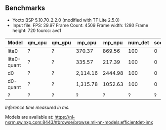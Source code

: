 ## Benchmarks

* Yocto BSP 5.10.70_2.2.0 (modified with TF Lite 2.5.0)
* Input file:
FPS: 29.97
Frame Count: 4509
Frame width: 1280
Frame height: 720
fourcc: avc1

| Model       | qm_cpu      | qm_gpu      | mp_cpu      | mp_npu      | num_det     | score_thold | mAP         |
| ----------- | ----------- | ----------- | ----------- | ----------- | ----------- | ----------- | ----------- |
| lite0       | ?           | ?           | 370.37      | 869.56      | 100         | 0           | 0.266       |
| lite0-quant | ?           | ?           | 335.57      | 217.39      | 100         | 0           | 0.262       |
| d0          | ?           | ?           | 2,114.16    | 2444.98     | 100         | 0           | ?           |
| d0-quant    | ?           | ?           | 1,315.78    | 1052.63     | 100         | 0           | ?           |
| ?           | ?           | ?           | ?           | ?           | ?           | ?           | ?           |

*Inference time measured in ms.*

Models are available at: https://nl-nxrm.sw.nxp.com:8443/#browse/browse:ml-nn-models:efficientdet-imx
